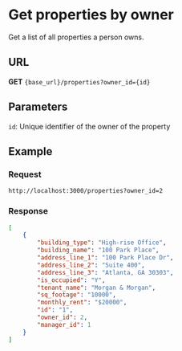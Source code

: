 # Get properties by owner

Get a list of all properties a person owns.

## URL

**GET** `{base_url}/properties?owner_id={id}`

## Parameters

`id`: Unique identifier of the owner of the property

## Example

### Request

```
http://localhost:3000/properties?owner_id=2
```

### Response

```json
[
    {
        "building_type": "High-rise Office",
        "building_name": "100 Park Place",
        "address_line_1": "100 Park Place Dr",
        "address_line_2": "Suite 400",
        "address_line_3": "Atlanta, GA 30303",
        "is_occupied": "Y",
        "tenant_name": "Morgan & Morgan",
        "sq_footage": "10000",
        "monthly_rent": "$20000",
        "id": "1",
        "owner_id": 2,
        "manager_id": 1
    }
]
```
